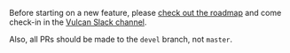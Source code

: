 Before starting on a new feature, please [check out the roadmap](https://trello.com/b/dwPR0LTz/vulcanjs-roadmap) and come check-in in the [Vulcan Slack channel](http://slack.telescopeapp.org/).

Also, all PRs should be made to the `devel` branch, not `master`. 